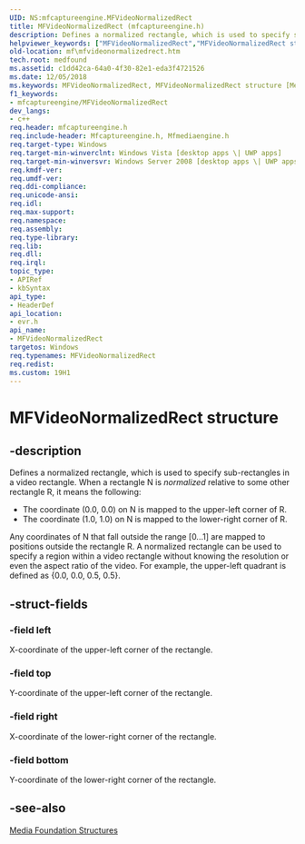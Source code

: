 ```yaml
---
UID: NS:mfcaptureengine.MFVideoNormalizedRect
title: MFVideoNormalizedRect (mfcaptureengine.h)
description: Defines a normalized rectangle, which is used to specify sub-rectangles in a video rectangle.
helpviewer_keywords: ["MFVideoNormalizedRect","MFVideoNormalizedRect structure [Media Foundation]","c1dd42ca-64a0-4f30-82e1-eda3f4721526","evr/MFVideoNormalizedRect","mf.mfvideonormalizedrect"]
old-location: mf\mfvideonormalizedrect.htm
tech.root: medfound
ms.assetid: c1dd42ca-64a0-4f30-82e1-eda3f4721526
ms.date: 12/05/2018
ms.keywords: MFVideoNormalizedRect, MFVideoNormalizedRect structure [Media Foundation], c1dd42ca-64a0-4f30-82e1-eda3f4721526, evr/MFVideoNormalizedRect, mf.mfvideonormalizedrect
f1_keywords:
- mfcaptureengine/MFVideoNormalizedRect
dev_langs:
- c++
req.header: mfcaptureengine.h
req.include-header: Mfcaptureengine.h, Mfmediaengine.h
req.target-type: Windows
req.target-min-winverclnt: Windows Vista [desktop apps \| UWP apps]
req.target-min-winversvr: Windows Server 2008 [desktop apps \| UWP apps]
req.kmdf-ver: 
req.umdf-ver: 
req.ddi-compliance: 
req.unicode-ansi: 
req.idl: 
req.max-support: 
req.namespace: 
req.assembly: 
req.type-library: 
req.lib: 
req.dll: 
req.irql: 
topic_type:
- APIRef
- kbSyntax
api_type:
- HeaderDef
api_location:
- evr.h
api_name:
- MFVideoNormalizedRect
targetos: Windows
req.typenames: MFVideoNormalizedRect
req.redist: 
ms.custom: 19H1
---
```


# MFVideoNormalizedRect structure


## -description



Defines a normalized rectangle, which is used to specify sub-rectangles in a video rectangle. When a rectangle N is <i>normalized</i> relative to some other rectangle R, it means the following:

<ul>
<li>
The coordinate (0.0, 0.0) on N is mapped to the upper-left corner of R.

</li>
<li>
The coordinate (1.0, 1.0) on N is mapped to the lower-right corner of R.

</li>
</ul>
Any coordinates of N that fall outside the range [0...1] are mapped to positions outside the rectangle R. A normalized rectangle can be used to specify a region within a video rectangle without knowing the resolution or even the aspect ratio of the video. For example, the upper-left quadrant is defined as {0.0, 0.0, 0.5, 0.5}.




## -struct-fields




### -field left

X-coordinate of the upper-left corner of the rectangle.


### -field top

Y-coordinate of the upper-left corner of the rectangle.


### -field right

X-coordinate of the lower-right corner of the rectangle.


### -field bottom

Y-coordinate of the lower-right corner of the rectangle.


## -see-also




<a href="https://docs.microsoft.com/windows/desktop/medfound/media-foundation-structures">Media Foundation Structures</a>
 

 


